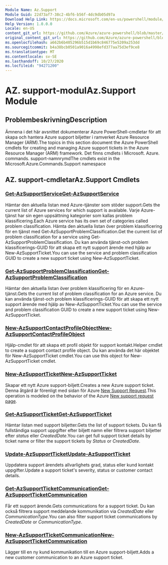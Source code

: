 ```yaml
---
Module Name: Az.Support
Module Guid: 22d73af7-38c2-4bf6-b56f-4dc9db05d97a
Download Help Link: https://docs.microsoft.com/en-us/powershell/module/az.support
Help Version: 1.0.0.0
Locale: en-US
content_git_url: https://github.com/Azure/azure-powershell/blob/master/src/Support/Support/help/Az.Support.md
original_content_git_url: https://github.com/Azure/azure-powershell/blob/master/src/Support/Support/help/Az.Support.md
ms.openlocfilehash: a662b6b405296b515d1b69c846775e5209a253dd
ms.sourcegitcommit: b4a38bcb0501a9016a4998efd377aa75d3ef9ce8
ms.translationtype: MT
ms.contentlocale: sv-SE
ms.lasthandoff: 10/27/2020
ms.locfileid: "94271200"
---
```

# <span data-ttu-id="291f9-101">AZ. support-modul</span><span class="sxs-lookup"><span data-stu-id="291f9-101">Az.Support Module</span></span>
## <span data-ttu-id="291f9-102">Problembeskrivning</span><span class="sxs-lookup"><span data-stu-id="291f9-102">Description</span></span>
<span data-ttu-id="291f9-103">Ämnena i det här avsnittet dokumenterar Azure PowerShell-cmdletar för att skapa och hantera Azure support biljetter i ramverket Azure Resource Manager (ARM).</span><span class="sxs-lookup"><span data-stu-id="291f9-103">The topics in this section document the Azure PowerShell cmdlets for creating and managing Azure support tickets in the Azure Resource Manager (ARM) framework.</span></span> <span data-ttu-id="291f9-104">Det finns cmdlets i Microsoft. Azure. commands. support-namnrymd</span><span class="sxs-lookup"><span data-stu-id="291f9-104">The cmdlets exist in the Microsoft.Azure.Commands.Support namespace</span></span>

## <span data-ttu-id="291f9-105">AZ. support-cmdletar</span><span class="sxs-lookup"><span data-stu-id="291f9-105">Az.Support Cmdlets</span></span>
### [<span data-ttu-id="291f9-106">Get-AzSupportService</span><span class="sxs-lookup"><span data-stu-id="291f9-106">Get-AzSupportService</span></span>](Get-AzSupportService.md)
<span data-ttu-id="291f9-107">Hämtar den aktuella listan med Azure-tjänster som stöder support.</span><span class="sxs-lookup"><span data-stu-id="291f9-107">Gets the current list of Azure services for which support is available.</span></span> <span data-ttu-id="291f9-108">Varje Azure-tjänst har sin egen uppsättning kategorier som kallas problem klassificering.</span><span class="sxs-lookup"><span data-stu-id="291f9-108">Each Azure service has its own set of categories called problem classification.</span></span> <span data-ttu-id="291f9-109">Hämta den aktuella listan över problem klassificering för en tjänst med Get-AzSupportProblemClassification.</span><span class="sxs-lookup"><span data-stu-id="291f9-109">Get the current list of problem classification for a service using Get-AzSupportProblemClassification.</span></span> <span data-ttu-id="291f9-110">Du kan använda tjänst-och problem klassificerings-GUID för att skapa ett nytt support ärende med hjälp av New-AzSupportTicket.</span><span class="sxs-lookup"><span data-stu-id="291f9-110">You can use the service and problem classification GUID to create a new support ticket using New-AzSupportTicket.</span></span>

### [<span data-ttu-id="291f9-111">Get-AzSupportProblemClassification</span><span class="sxs-lookup"><span data-stu-id="291f9-111">Get-AzSupportProblemClassification</span></span>](Get-AzSupportProblemClassification.md)
<span data-ttu-id="291f9-112">Hämtar den aktuella listan över problem klassificering för en Azure-tjänst.</span><span class="sxs-lookup"><span data-stu-id="291f9-112">Gets the current list of problem classification for an Azure service.</span></span> <span data-ttu-id="291f9-113">Du kan använda tjänst-och problem klassificerings-GUID för att skapa ett nytt support ärende med hjälp av New-AzSupportTicket.</span><span class="sxs-lookup"><span data-stu-id="291f9-113">You can use the service and problem classification GUID to create a new support ticket using New-AzSupportTicket.</span></span> 

### [<span data-ttu-id="291f9-114">New-AzSupportContactProfileObject</span><span class="sxs-lookup"><span data-stu-id="291f9-114">New-AzSupportContactProfileObject</span></span>](New-AzSupportContactProfileObject.md)
<span data-ttu-id="291f9-115">Hjälp-cmdlet för att skapa ett profil objekt för support kontakt.</span><span class="sxs-lookup"><span data-stu-id="291f9-115">Helper cmdlet to create a support contact profile object.</span></span> <span data-ttu-id="291f9-116">Du kan använda det här objektet för New-AzSupportTicket cmdlet.</span><span class="sxs-lookup"><span data-stu-id="291f9-116">You can use this object for New-AzSupportTicket cmdlet.</span></span>

### [<span data-ttu-id="291f9-117">New-AzSupportTicket</span><span class="sxs-lookup"><span data-stu-id="291f9-117">New-AzSupportTicket</span></span>](New-AzSupportTicket.md)
<span data-ttu-id="291f9-118">Skapar ett nytt Azure support-biljett.</span><span class="sxs-lookup"><span data-stu-id="291f9-118">Creates a new Azure support ticket.</span></span> <span data-ttu-id="291f9-119">Denna åtgärd är förenligt med sidan för Azure [New Support Request](https://portal.azure.com/#blade/Microsoft_Azure_Support/HelpAndSupportBlade/overview).</span><span class="sxs-lookup"><span data-stu-id="291f9-119">This operation is modeled on the behavior of the Azure [New support request page](https://portal.azure.com/#blade/Microsoft_Azure_Support/HelpAndSupportBlade/overview).</span></span>

### [<span data-ttu-id="291f9-120">Get-AzSupportTicket</span><span class="sxs-lookup"><span data-stu-id="291f9-120">Get-AzSupportTicket</span></span>](Get-AzSupportTicket.md)
<span data-ttu-id="291f9-121">Hämtar listan med support biljetter.</span><span class="sxs-lookup"><span data-stu-id="291f9-121">Gets the list of support tickets.</span></span> <span data-ttu-id="291f9-122">Du kan få fullständiga support uppgifter efter biljett namn eller filtrera support biljetter efter *status* eller *CreatedDate*.</span><span class="sxs-lookup"><span data-stu-id="291f9-122">You can get full support ticket details by ticket name or filter the support tickets by *Status* or *CreatedDate*.</span></span>

### [<span data-ttu-id="291f9-123">Update-AzSupportTicket</span><span class="sxs-lookup"><span data-stu-id="291f9-123">Update-AzSupportTicket</span></span>](Update-AzSupportTicket.md)
<span data-ttu-id="291f9-124">Uppdatera support ärendets allvarlighets grad, status eller kund kontakt uppgifter.</span><span class="sxs-lookup"><span data-stu-id="291f9-124">Update a support ticket's severity, status or customer contact details.</span></span>

### [<span data-ttu-id="291f9-125">Get-AzSupportTicketCommunication</span><span class="sxs-lookup"><span data-stu-id="291f9-125">Get-AzSupportTicketCommunication</span></span>](Get-AzSupportTicketCommunication.md)
<span data-ttu-id="291f9-126">Får ett support ärende.</span><span class="sxs-lookup"><span data-stu-id="291f9-126">Gets communications for a support ticket.</span></span> <span data-ttu-id="291f9-127">Du kan också filtrera support meddelande kommunikation via *CreatedDate* eller *CommunicationType*.</span><span class="sxs-lookup"><span data-stu-id="291f9-127">You can also filter support ticket communications by *CreatedDate* or *CommunicationType*.</span></span> 

### [<span data-ttu-id="291f9-128">New-AzSupportTicketCommunication</span><span class="sxs-lookup"><span data-stu-id="291f9-128">New-AzSupportTicketCommunication</span></span>](New-AzSupportTicketCommunication.md)
<span data-ttu-id="291f9-129">Lägger till en ny kund kommunikation till en Azure support-biljett.</span><span class="sxs-lookup"><span data-stu-id="291f9-129">Adds a new customer communication to an Azure support ticket.</span></span> 



